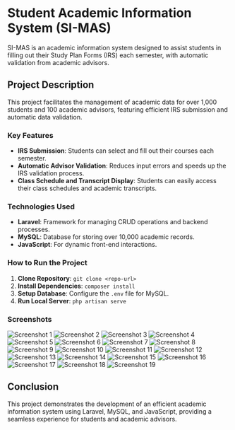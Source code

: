 # Student Academic Information System (SI-MAS)

SI-MAS is an academic information system designed to assist students in filling out their Study Plan Forms (IRS) each semester, with automatic validation from academic advisors.

## Project Description
This project facilitates the management of academic data for over 1,000 students and 100 academic advisors, featuring efficient IRS submission and automatic data validation.

### Key Features
- **IRS Submission**: Students can select and fill out their courses each semester.
- **Automatic Advisor Validation**: Reduces input errors and speeds up the IRS validation process.
- **Class Schedule and Transcript Display**: Students can easily access their class schedules and academic transcripts.

### Technologies Used
- **Laravel**: Framework for managing CRUD operations and backend processes.
- **MySQL**: Database for storing over 10,000 academic records.
- **JavaScript**: For dynamic front-end interactions.

### How to Run the Project
1. **Clone Repository**: `git clone <repo-url>`
2. **Install Dependencies**: `composer install`
3. **Setup Database**: Configure the `.env` file for MySQL.
4. **Run Local Server**: `php artisan serve`

### Screenshots
![Screenshot 1](images/Picture.png)
![Screenshot 2](images/Picture14.png)
![Screenshot 3](images/Picture1.png)
![Screenshot 4](images/Picture2.png)
![Screenshot 5](images/Picture3.png)
![Screenshot 6](images/Picture4.png)
![Screenshot 7](images/Picture5.png)
![Screenshot 8](images/Picture6.png)
![Screenshot 9](images/Picture7.png)
![Screenshot 10](images/Picture8.png)
![Screenshot 11](images/Picture9.png)
![Screenshot 12](images/Picture10.png)
![Screenshot 13](images/Picture13.png)
![Screenshot 14](images/Picture11.png)
![Screenshot 15](images/Picture12.png)
![Screenshot 16](images/Picture15.png)
![Screenshot 17](images/Picture16.png)
![Screenshot 18](images/Picture17.png)
![Screenshot 19](images/Picture18.png)

## Conclusion
This project demonstrates the development of an efficient academic information system using Laravel, MySQL, and JavaScript, providing a seamless experience for students and academic advisors.
